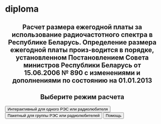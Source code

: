# diploma
<!DOCTYPE html>
<html lang="ru">
<head>
    <meta charset="UTF-8">
    <title>Расчет размера платы за использование радиочастотного спектра</title>
</head>
<body>
<H2 align="center">Расчет размера ежегодной платы за использование радиочастотного спектра в Республике Беларусь.
    Определение размера ежегодной платы произ-водится в порядке, установленном Постановлением Совета министров Республики Беларусь от 15.06.2006 № 890 с изменениями и дополнениями по состоянию на 01.01.2013</H2>
<h2 align="center">Выберите режим расчета</h2>
<button name="inter" onclick="disp(document.getElementById('typeRS'))">Интерактивный для одного РЭС или радиолюбителя</button>
<button name="pack">Пакетный для группы РЭС или радиолюбителей</button>
<button name="help">Помощь</button>
<form id="typeRS" name="typeRS" style="display:none">
    <h3>Выберите тип радиослужбы</h3>
    <select id="typeID" name="type" multiple onclick="disp(document.getElementById('markUseID')),createArr0()">
        <option name="radioBr">радиовещательная</option>
        <option name="sat">спутниковая</option>
        <option name="lanMob">сухопутная подвижная</option>
        <option name="fix">фиксированная</option>
        <option name="amateur">любительская или любительская спутниковая</option>
    </select>
</form>
<script>
    var A= [];
    function disp(form) {
        if (form.style.display == "none") {
            form.style.display = "block";
        } else {
            form.style.display = "none";
        }
    }
    function createArr0() {
        var objSelRS=document.typeRS.type;
        if ( objSelRS.selectedIndex != -1)
        {
            A[0]=objSelRS.options[objSelRS.selectedIndex].value;
        }
    }
    function createArr1() {
        var objSelMarkUse=document.markUse.markUse;
        if ( objSelMarkUse.selectedIndex != -1)
        {
            A[1]=objSelMarkUse.options[objSelMarkUse.selectedIndex].value;
        }
    }
    function createArr2() {
        var objSelTypeUse=document.typeUse.typeUse;
        if ( objSelTypeUse.selectedIndex != -1)
        {
            A[2]=objSelTypeUse.options[objSelTypeUse.selectedIndex].value;
        }
    }
    function createArr3() {
        var objSelPurp=document.Purp.purp;
        if ( objSelPurp.selectedIndex != -1)
        {
            A[3]=objSelPurp.options[objSelPurp.selectedIndex].value;
        }
    }
    function createArr4() {
        var objSelPlace=document.Place.place;
        if ( objSelPlace.selectedIndex != -1)
        {
            A[4]=objSelPlace.options[objSelPlace.selectedIndex].value;
        }
    }
    function createArr5() {
        var objSelTypeRES=document.typeRES.typeRES;
        if ( objSelTypeRES.selectedIndex != -1)
        {
            A[5]=objSelTypeRES.options[objSelTypeRES.selectedIndex].value;
        }
    }
    function dispPurp(form) {
        if ((form.style.display == "none") & (A[2]=='проектирование, строительство (установка)')){
            form.style.display = "block";
        } else {
            form.style.display = "none";
        }
    }
    function dispTypeRES(form) {
        if ((form.style.display == "none") & (A[3]=='технологическая сеть электросвязи')){
            form.style.display = "block";
        } else {
            form.style.display = "none";
        }
    }
    function addOption (olistbox, text, value, isDefaultSelected, isSelected)
    {
        var oOption = document.createElement("option");
        oOption.appendChild(document.createTextNode(text));
        oOption.setAttribute("value", value);

        if (isDefaultSelected) oOption.defaultSelected = true;
        else if (isSelected) oOption.selected = true;

        olistbox.appendChild(oOption);
    }
    function options() {
        var objSel=document.typeRES.typeRES;
        if (A[0]=='радиовещательная'){
            addOption(objSel, "микроволновая система распределения телевизионных сигналов", "microwave", true);
            addOption(objSel, "звуковое наземное вещание", "soundBroadcast", false);
            addOption(objSel, "аналоговое телевизионное наземное вещание", "analogTeleBroadcast", false);
            addOption(objSel, "цифровое телевизионное наземное вещание", "digitTeleBroadcast", false);
        }
        else if (A[0]=='спутниковая'){
            addOption(objSel, "земная станция спутниковой связи", "satCom", true);
        }
        else if (A[0]=='сухопутная подвижная'){
            addOption(objSel, "базовая станция сотовой подвижной электросвязи", "baseMob", true);
            addOption(objSel, "базовая станция, ретранслятор", "relay", false);
            addOption(objSel, "возимое (носимое) РЭС", "mobile", false);
        }
        else {
            addOption(objSel, "радиорелейная станция", "radioRelay", true);
            addOption(objSel, "радиолокационная станция", "rls", false);
            addOption(objSel, "станция беспроводного широкополосного доступа", "wi-fi", false);
            addOption(objSel, "станция других систем радиосвязи", "other", false);
        }
    }
</script>
<form id="markUseID" name="markUse" style="display:none">
    <h3>Выберите признак использования РЧС</h3>
    <select name="markUse" multiple onclick="disp(document.getElementById('typeUseID')),createArr1()">
        <option name="primary">на первичной основе</option>
        <option name="second">на вторичной основе</option>
    </select>
</form>
<form id="typeUseID" name="typeUse" style="display:none">
    <h3>Выберите тип права на использование РЧС</h3>
    <select name="typeUse" multiple onclick="createArr2(),dispPurp(document.getElementById('PurpID'))">
        <option name="build">проектирование, строительство (установка)</option>
        <option name="use">эксплуатация</option>
    </select>
</form>
<form id="PurpID" name="Purp" style="display:none">
    <h3>Выберите назначение РЭС</h3>
    <select name="purp" multiple onclick="dispTypeRES(document.getElementById('PlaceID')),createArr3()">
        <option name="serv">предоставление услуг электросвязи</option>
        <option name="tech">технологическая сеть электросвязи</option>
    </select>
</form>
<form id="PlaceID" name="Place" style="display:none">
    <h3>Выберите место установки РЭС</h3>
    <select name="place" multiple onclick="dispTypeRES(document.getElementById('typeRESID')),createArr4(),options()">
        <option name="minsk">Минск</option>
        <option name="brest">Брест</option>
        <option name="vitebsk">Витебск</option>
        <option name="gomel">Гомель</option>
        <option name="grodno">Гродно</option>
        <option name="mogilev">Могилев</option>
        <option name="minsk obl">Минская обл.</option>
        <option name="brest obl">Брестская обл.</option>
        <option name="vitebsk obl">Витебская обл.</option>
        <option name="gomel obl">Гомельская обл.</option>
        <option name="grodno obl">Гродненская обл.</option>
        <option name="mogilev obl">Могилевская обл</option>
    </select>
</form>
<form id="typeRESID" name="typeRES" style="display:none">
    <h3>Выберите тип РЭС</h3>
    <select id="RESID" name="typeRES" multiple onclick="createArr5()">
        <option>--Выберите--</option>
    </select>
</form>
</body>
</html>
